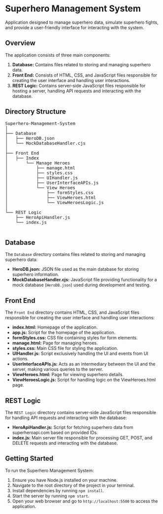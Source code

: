 # Superhero Management System

Application designed to manage superhero data, simulate superhero fights, and provide a user-friendly interface for interacting with the system.

## Overview

The application consists of three main components:

1. **Database:** Contains files related to storing and managing superhero data.
2. **Front End:** Consists of HTML, CSS, and JavaScript files responsible for creating the user interface and handling user interactions.
3. **REST Logic:** Contains server-side JavaScript files responsible for hosting a server, handling API requests and interacting with the database.

## Directory Structure

<pre>
Superhero-Management-System
│
├── Database
│   ├── HeroDB.json
│   └── MockDatabaseHandler.cjs
│
├── Front End
│   ├── Index
│       └── Manage Heroes
│           ├── manage.html
│           ├── styles.css
│           ├── UIHandler.js
│           ├── UserInterfaceAPIs.js
│           └── View Heroes
│               ├── formStyles.css
│               ├── ViewHeroes.html
│               └── ViewHeroesLogic.js
│
└── REST Logic
    ├── HeroApiHandler.js
    └── index.js

</pre>

## Database

The `Database` directory contains files related to storing and managing superhero data:

- **HeroDB.json:** JSON file used as the main database for storing superhero information.
- **MockDatabaseHandler.cjs:** JavaScript file providing functionality for a mock database (`HeroDB.json`) used during development and testing.

## Front End

The `Front End` directory contains HTML, CSS, and JavaScript files responsible for creating the user interface and handling user interactions:

- **index.html:** Homepage of the application.
- **app.js:** Script for the homepage of the application.
- **formStyles.css:** CSS file containing styles for form elements.
- **manage.html:** Page for managing heroes.
- **styles.css:** Main CSS file for styling the application.
- **UIHandler.js:** Script exclusively handling the UI and events from UI actions.
- **UserInterfaceAPIs.js:** Acts as an intermediary between the UI and the server, making various queries to the server.
- **ViewHeroes.html:** Page for viewing superhero details.
- **ViewHeroesLogic.js:** Script for handling logic on the ViewHeroes.html page.

## REST Logic

The `REST Logic` directory contains server-side JavaScript files responsible for handling API requests and interacting with the database:

- **HeroApiHandler.js:** Script for fetching superhero data from superheroapi.com based on provided IDs.
- **index.js:** Main server file responsible for processing GET, POST, and DELETE requests and interacting with the database.

## Getting Started

To run the Superhero Management System:

1. Ensure you have Node.js installed on your machine.
2. Navigate to the root directory of the project in your terminal.
3. Install dependencies by running `npm install`.
4. Start the server by running `npm start`.
5. Open your web browser and go to `http://localhost:5500` to access the application.
